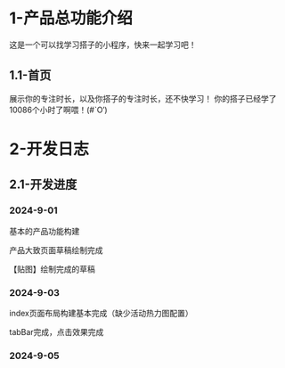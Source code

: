 # 1-产品总功能介绍

这是一个可以找学习搭子的小程序，快来一起学习吧！

## 1.1-首页

展示你的专注时长，以及你搭子的专注时长，还不快学习！
你的搭子已经学了10086个小时了啊喂！(#`O′)

# 2-开发日志

## 2.1-开发进度

### 2024-9-01

基本的产品功能构建

产品大致页面草稿绘制完成

【贴图】绘制完成的草稿

### 2024-9-03

index页面布局构建基本完成（缺少活动热力图配置）

tabBar完成，点击效果完成

### 2024-9-05

